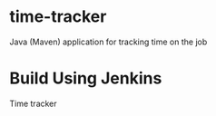 # time-tracker
Java (Maven) application for tracking time on the job
# Build Using Jenkins
Time tracker
